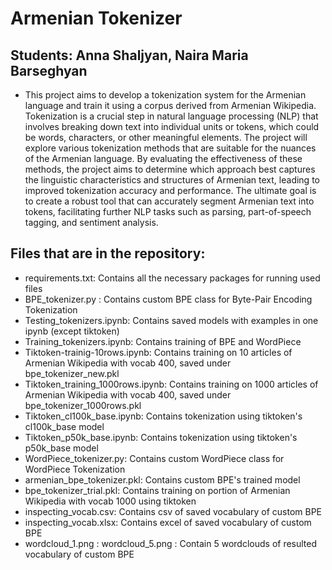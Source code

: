# Armenian Tokenizer
## Students: Anna Shaljyan, Naira Maria Barseghyan
- This project aims to develop a tokenization system for the Armenian language and train it using a corpus derived from Armenian Wikipedia. Tokenization is a crucial step in natural language processing (NLP) that involves breaking down text into individual units or tokens, which could be words, characters, or other meaningful elements.  The project will explore various tokenization methods that are suitable for the nuances of the Armenian language. By evaluating the effectiveness of these methods, the project aims to determine which approach best captures the linguistic characteristics and structures of Armenian text, leading to improved tokenization accuracy and performance. The ultimate goal is to create a robust tool that can accurately segment Armenian text into tokens, facilitating further NLP tasks such as parsing, part-of-speech tagging, and sentiment analysis.

## Files that are in the repository:
- requirements.txt: Contains all the necessary packages for running used files
- BPE_tokenizer.py : Contains custom BPE class for Byte-Pair Encoding Tokenization
- Testing_tokenizers.ipynb: Contains saved models with examples in one ipynb (except tiktoken)
- Training_tokenizers.ipynb: Contains training of BPE and WordPiece
- Tiktoken-trainig-10rows.ipynb: Contains training on 10 articles of Armenian Wikipedia with vocab 400, saved under bpe_tokenizer_new.pkl
- Tiktoken_training_1000rows.ipynb: Contains training on 1000 articles of Armenian Wikipedia with vocab 400, saved under bpe_tokenizer_1000rows.pkl
- Tiktoken_cl100k_base.ipynb: Contains tokenization using tiktoken's cl100k_base model
- Tiktoken_p50k_base.ipynb: Contains tokenization using tiktoken's p50k_base model
- WordPiece_tokenizer.py: Contains custom WordPiece class for WordPiece Tokenization
- armenian_bpe_tokenizer.pkl: Contains custom BPE's trained model
- bpe_tokenizer_trial.pkl: Contains training on portion of Armenian Wikipedia with vocab 1000 using tiktoken
- inspecting_vocab.csv: Contains csv of saved vocabulary of custom BPE
- inspecting_vocab.xlsx: Contains excel of saved vocabulary of custom BPE
- wordcloud_1.png : wordcloud_5.png : Contain 5 wordclouds of resulted vocabulary of custom BPE
